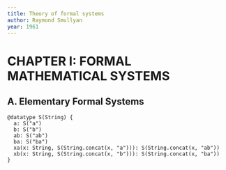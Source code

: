 ```yaml
---
title: Theory of formal systems
author: Raymond Smullyan
year: 1961
---
```


# CHAPTER I: FORMAL MATHEMATICAL SYSTEMS

## A. Elementary Formal Systems

```cicada
@datatype S(String) {
  a: S("a")
  b: S("b")
  ab: S("ab")
  ba: S("ba")
  xa(x: String, S(String.concat(x, "a"))): S(String.concat(x, "ab"))
  xb(x: String, S(String.concat(x, "b"))): S(String.concat(x, "ba"))
}
```
